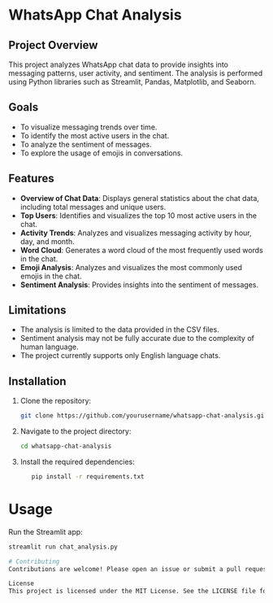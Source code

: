 # WhatsApp Chat Analysis

## Project Overview

This project analyzes WhatsApp chat data to provide insights into messaging patterns, user activity, and sentiment. The analysis is performed using Python libraries such as Streamlit, Pandas, Matplotlib, and Seaborn.

## Goals

- To visualize messaging trends over time.
- To identify the most active users in the chat.
- To analyze the sentiment of messages.
- To explore the usage of emojis in conversations.

## Features

- **Overview of Chat Data**: Displays general statistics about the chat data, including total messages and unique users.
- **Top Users**: Identifies and visualizes the top 10 most active users in the chat.
- **Activity Trends**: Analyzes and visualizes messaging activity by hour, day, and month.
- **Word Cloud**: Generates a word cloud of the most frequently used words in the chat.
- **Emoji Analysis**: Analyzes and visualizes the most commonly used emojis in the chat.
- **Sentiment Analysis**: Provides insights into the sentiment of messages.

## Limitations

- The analysis is limited to the data provided in the CSV files.
- Sentiment analysis may not be fully accurate due to the complexity of human language.
- The project currently supports only English language chats.

## Installation

1. Clone the repository:
   ```bash
   git clone https://github.com/yourusername/whatsapp-chat-analysis.git
2. Navigate to the project directory:
   ```bash
   cd whatsapp-chat-analysis
3. Install the required dependencies:
   ```bash
      pip install -r requirements.txt
# Usage
Run the Streamlit app:
   ```bash
   streamlit run chat_analysis.py

# Contributing
Contributions are welcome! Please open an issue or submit a pull request for any improvements or features you would like to add.

License
This project is licensed under the MIT License. See the LICENSE file for more details.